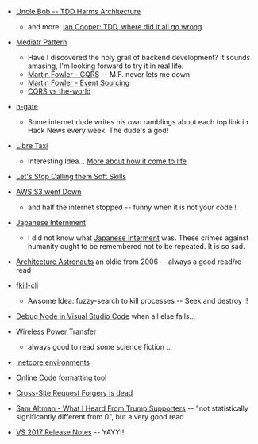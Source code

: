 
- [Uncle Bob -- TDD Harms Architecture](http://blog.cleancoder.com/uncle-bob/2017/03/03/TDD-Harms-Architecture.html)
  - and more: [Ian Cooper: TDD, where did it all go wrong](https://vimeo.com/68375232)

- [Mediatr Pattern](https://lostechies.com/jimmybogard/2016/10/27/cqrsmediatr-implementation-patterns/)
  - Have I discovered the holy grail of backend development? It sounds amasing, I'm looking forward to try it in real life.
  - [Martin Fowler - CQRS](https://martinfowler.com/bliki/CQRS.html) -- M.F. never lets me down
  - [Martin Fowler - Event Sourcing](https://martinfowler.com/eaaDev/EventSourcing.html)
  - [CQRS vs the-world](http://codebetter.com/gregyoung/2010/02/16/cqrs-task-based-uis-event-sourcing-agh/)

- [n-gate](http://n-gate.com/hackernews/)
  - Some internet dude writes his own ramblings about each top link in Hack News every week. The dude's a god!

- [Libre Taxi](https://news.ycombinator.com/item?id=13529213)
  - Interesting Idea... [More about how it come to life](https://medium.com/@romanpushkin/how-i-made-uber-like-app-in-no-time-with-javascript-and-secret-sauce-94ef9120c7f6#.lnoqqf2qt)

- [Let's Stop Calling them Soft Skills](https://itsyourturnblog.com/lets-stop-calling-them-soft-skills-9cc27ec09ecb#---0-37.w6itkziwa)

- [AWS S3 went Down](https://aws.amazon.com/message/41926/)
  - and half the internet stopped -- funny when it is not your code !

- [Japanese Internment](https://twitter.com/i/moments/825046410370375684)
  - I did not know what [Japanese Interment](https://en.wikipedia.org/wiki/Internment_of_Japanese_Americans) was. These crimes against humanity ought to be remembered not to be repeated. It is so sad.

- [Architecture Astronauts](https://www.joelonsoftware.com/2008/05/01/architecture-astronauts-take-over/) an oldie from 2006 -- always a good read/re-read

- [fkill-cli](https://github.com/sindresorhus/fkill-cli)
  - Awsome Idea: fuzzy-search to kill processes -- Seek and destroy !!

- [Debug Node in Visual Studio Code](https://alexanderzeitler.com/articles/debugging-a-nodejs-es6-application-in-a-docker-container-using-visual-studio-code/) when all else fails...

- [Wireless Power Transfer](https://news.ycombinator.com/item?id=13663193)
  - always good to read some science fiction ...

- [.netcore environments](http://andrewlock.net/configuring-environment-specific-services-in-asp-net-core-part-2/)

- [Online Code formatting tool](http://codebeautify.org/)

- [Cross-Site Request Forgery is dead](https://scotthelme.co.uk/csrf-is-dead/)

- [Sam Altman - What I Heard From Trump Supporters](http://blog.samaltman.com/what-i-heard-from-trump-supporters) -- "not statistically significantly different from 0", but a very good read

- [VS 2017 Release Notes](https://www.visualstudio.com/en-us/news/releasenotes/vs2017-relnotes) -- YAYY!!

